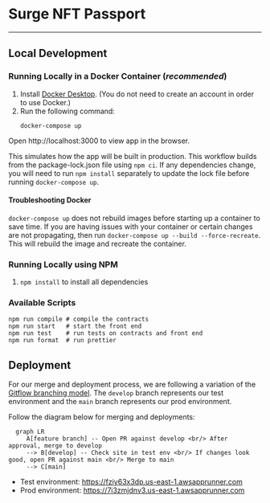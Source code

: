 # Surge NFT Passport

---

## Local Development

### Running Locally in a Docker Container (_recommended_)

1. Install [Docker Desktop](https://docs.docker.com/desktop/mac/install/). (You do not need to create an account in order to use Docker.)
2. Run the following command:
    ```
    docker-compose up
    ```

Open http://localhost:3000 to view app in the browser. 

This simulates how the app will be built in production.
This workflow builds from the package-lock.json file using `npm ci`. 
If any dependencies change, you will need to run `npm install` separately to update the lock file before running `docker-compose up`.


#### Troubleshooting Docker
`docker-compose up` does not rebuild images before starting up a container to save time.
If you are having issues with your container or certain changes are not propagating, then run
`docker-compose up --build --force-recreate`. This will rebuild the image and recreate the container.

### Running Locally using NPM

1. `npm install` to install all dependencies

### Available Scripts

```
npm run compile # compile the contracts
npm run start   # start the front end
npm run test    # run tests on contracts and front end
npm run format  # run prettier
```


## Deployment

For our merge and deployment process, we are following a variation of the [Gitflow branching model](https://www.gitkraken.com/learn/git/git-flow). 
The `develop` branch represents our test environment and the `main` branch represents our prod environment.

Follow the diagram below for merging and deployments:

```mermaid
  graph LR
     A[feature branch] -- Open PR against develop <br/> After approval, merge to develop
     --> B[develop] -- Check site in test env <br/> If changes look good, open PR against main <br/> Merge to main 
     --> C[main]

```
- Test environment: https://fziy63x3dp.us-east-1.awsapprunner.com
- Prod environment: https://7i3zmjdnv3.us-east-1.awsapprunner.com

